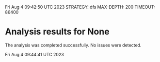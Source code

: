 Fri Aug  4 09:42:50 UTC 2023
STRATEGY: dfs
MAX-DEPTH: 200
TIMEOUT: 86400
# Analysis results for None
The analysis was completed successfully. No issues were detected.

Fri Aug  4 09:44:41 UTC 2023

